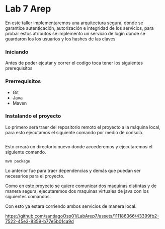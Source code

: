 # Lab 7 Arep 
En este taller implementaremos una arquitectura segura, donde se garantice autenticación, autorización e integridad de los servicios,
para probar estos atributos se implemento un servicio de login donde se guardaron los los usuarios y los hashes de las claves

### Iniciando
Antes de poder ejcutar y correr el codigo toca tener los siguientes prerequisitos

### Prerrequisitos
* Git 
* Java
* Maven

### Instalando el proyecto

Lo primero será traer del repositorio remoto el proyecto a la máquina local, para esto ejecutamos el siguiente comando por medio de consola.

```

```

Esto creará un directorio nuevo donde accederemos y ejecutaremos el siguiente comando.

```
mvn package
```
Lo anterior fue para traer dependencias y demás que puedan ser necesarios para el proyecto.

Como en este proyecto se quiere comunicar dos maquinas distintas y de manera segura, ejecutaremos dos maquinas virtuales de java con los siguientes comandos. 

Con esto ya estara corriendo ambos servicios de manera local.

https://github.com/santiagoOsp01/LabArep7/assets/111186366/43399fb2-7522-45e3-8359-b77e5b01ca9d

